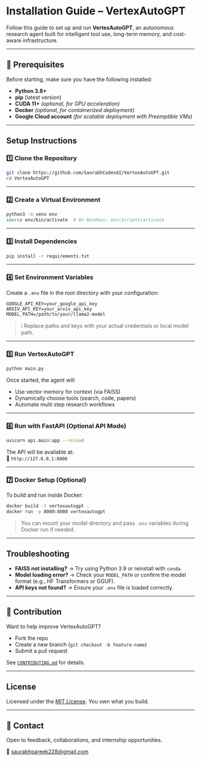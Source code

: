 # Installation Guide – VertexAutoGPT

Follow this guide to set up and run **VertexAutoGPT**, an autonomous research agent built for intelligent tool use, long-term memory, and cost-aware infrastructure.

---

## 🔹 Prerequisites

Before starting, make sure you have the following installed:

-  **Python 3.8+**
-  **pip** (latest version)
-  **CUDA 11+** *(optional, for GPU acceleration)*
-  **Docker** *(optional, for containerized deployment)*
-  **Google Cloud account** *(for scalable deployment with Preemptible VMs)*

---

## Setup Instructions

### 1️⃣ Clone the Repository

```bash
git clone https://github.com/SaurabhCodesAI/VertexAutoGPT.git
cd VertexAutoGPT
```

---

### 2️⃣ Create a Virtual Environment

```bash
python3 -m venv env
source env/bin/activate  # On Windows: env\Scripts\activate
```

---

### 3️⃣ Install Dependencies

```bash
pip install -r requirements.txt
```

---

### 4️⃣ Set Environment Variables

Create a `.env` file in the root directory with your configuration:

```env
GOOGLE_API_KEY=your_google_api_key
ARXIV_API_KEY=your_arxiv_api_key
MODEL_PATH=/path/to/your/llama2-model
```

> ℹ️ Replace paths and keys with your actual credentials or local model path.

---

### 5️⃣ Run VertexAutoGPT

```bash
python main.py
```

Once started, the agent will:
- Use vector memory for context (via FAISS)
- Dynamically choose tools (search, code, papers)
- Automate multi step research workflows

---

### 6️⃣ Run with FastAPI (Optional API Mode)

```bash
uvicorn api.main:app --reload
```

The API will be available at:  
📍 `http://127.0.0.1:8000`

---

### 7️⃣ Docker Setup (Optional)

To build and run inside Docker:

```bash
docker build -t vertexautogpt .
docker run -p 8080:8080 vertexautogpt
```

> You can mount your model directory and pass `.env` variables during Docker run if needed.

---

## Troubleshooting

- **FAISS not installing?** → Try using Python 3.9 or reinstall with `conda`.
- **Model loading error?** → Check your `MODEL_PATH` or confirm the model format (e.g., HF Transformers or GGUF).
- **API keys not found?** → Ensure your `.env` file is loaded correctly.

---

## 📄 Contribution

Want to help improve VertexAutoGPT?

- Fork the repo
- Create a new branch (`git checkout -b feature-name`)
- Submit a pull request

See [`CONTRIBUTING.md`](./CONTRIBUTING.md) for details.

---

## License

Licensed under the [MIT License](./LICENSE). You own what you build.

---

## 🤝 Contact

Open to feedback, collaborations, and internship opportunities.

📧 saurabhpareek228@gmail.com
